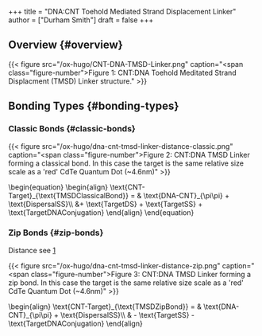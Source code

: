+++
title = "DNA:CNT Toehold Mediated Strand Displacement Linker"
author = ["Durham Smith"]
draft = false
+++

## Overview {#overview}

<a id="figure--fig:CNT-DNA-TMSD-Linker"></a>

{{< figure src="/ox-hugo/CNT-DNA-TMSD-Linker.png" caption="<span class=\"figure-number\">Figure 1: </span>CNT:DNA Toehold Meditated Strand Displacment (TMSD) Linker structure." >}}


## Bonding Types {#bonding-types}


### Classic Bonds {#classic-bonds}

<a id="figure--fig:dna-cnt-tmsd-linker-distance-classic"></a>

{{< figure src="/ox-hugo/dna-cnt-tmsd-linker-distance-classic.png" caption="<span class=\"figure-number\">Figure 2: </span>CNT:DNA TMSD Linker forming a classical bond. In this case the target is the same relative size scale as a 'red' CdTe Quantum Dot (~4.6nm)" >}}

\begin{equation}
\begin{align}
\text{CNT-Target}\_{\text{TMSDClassicalBond}} = & \text{DNA-CNT}\_{\pi\pi} + \text{DispersalSS}\\\\
 &+ \text{TargetDS} + \text{TargetSS} + \text{TargetDNAConjugation}
\end{align}
\end{equation}


### Zip Bonds {#zip-bonds}

Distance see [1](#org08d54fc)

<a id="figure--fig:dna-cnt-tmsd-linker-distance-zip"></a>

{{< figure src="/ox-hugo/dna-cnt-tmsd-linker-distance-zip.png" caption="<span class=\"figure-number\">Figure 3: </span>CNT:DNA TMSD Linker forming a zip bond. In this case the target is the same relative size scale as a 'red' CdTe Quantum Dot (~4.6nm)" >}}

\begin{align}
\text{CNT-Target}\_{\text{TMSDZipBond}} = & \text{DNA-CNT}\_{\pi\pi} + \text{DispersalSS}\\\\
& - \text{TargetSS} - \text{TargetDNAConjugation}
\end{align}
